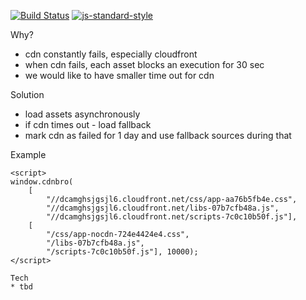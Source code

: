 [![Build Status](https://travis-ci.org/debitoor/cdnbro.png?branch=master)](https://travis-ci.org/debitoor/cdnbro) [![js-standard-style](https://img.shields.io/badge/code%20style-standard-brightgreen.svg?style=flat)](https://github.com/feross/standard)

Why?
* cdn constantly fails, especially cloudfront
* when cdn fails, each asset blocks an execution for 30 sec
* we would like to have smaller time out for cdn

Solution
* load assets asynchronously
* if cdn times out - load fallback
* mark cdn as failed for 1 day and use fallback sources during that

Example
```
<script>
window.cdnbro(
	[
		"//dcamghsjgsjl6.cloudfront.net/css/app-aa76b5fb4e.css",
		"//dcamghsjgsjl6.cloudfront.net/libs-07b7cfb48a.js",
		"//dcamghsjgsjl6.cloudfront.net/scripts-7c0c10b50f.js"],
	[
		"/css/app-nocdn-724e4424e4.css",
		"/libs-07b7cfb48a.js",
		"/scripts-7c0c10b50f.js"], 10000);
</script>

Tech
* tbd 